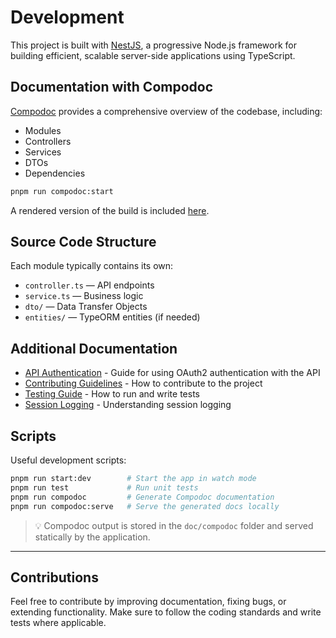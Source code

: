 # Development

This project is built with [NestJS](https://nestjs.com/), a progressive Node.js
framework for building efficient, scalable server-side applications using
TypeScript.

## Documentation with Compodoc

[Compodoc](https://compodoc.app) provides a comprehensive overview of the
codebase, including:

- Modules
- Controllers
- Services
- DTOs
- Dependencies

```bash
pnpm run compodoc:start
```

A rendered version of the build is included [here](/eudiplo/compodoc).

## Source Code Structure

Each module typically contains its own:

- `controller.ts` — API endpoints
- `service.ts` — Business logic
- `dto/` — Data Transfer Objects
- `entities/` — TypeORM entities (if needed)

## Additional Documentation

- [API Authentication](../api/authentication.md) - Guide for using OAuth2
  authentication with the API
- [Contributing Guidelines](contributing.md) - How to contribute to the project
- [Testing Guide](testing.md) - How to run and write tests
- [Session Logging](session-logging.md) - Understanding session logging

## Scripts

Useful development scripts:

```bash
pnpm run start:dev        # Start the app in watch mode
pnpm run test             # Run unit tests
pnpm run compodoc         # Generate Compodoc documentation
pnpm run compodoc:serve   # Serve the generated docs locally
```

> 💡 Compodoc output is stored in the `doc/compodoc` folder and served
> statically by the application.

---

## Contributions

Feel free to contribute by improving documentation, fixing bugs, or extending
functionality. Make sure to follow the coding standards and write tests where
applicable.
